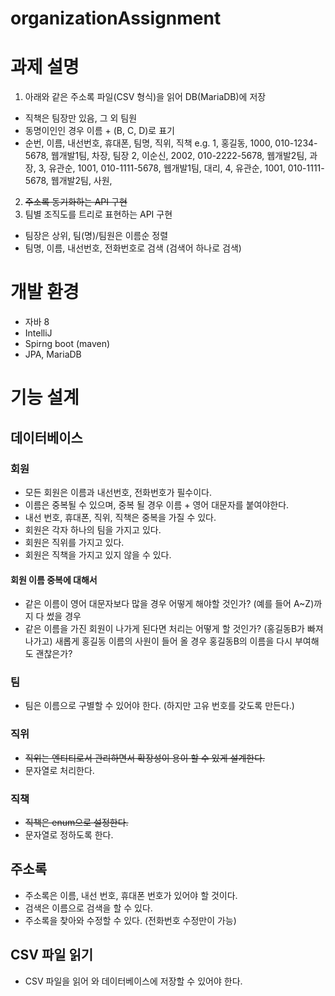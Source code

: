 # organizationAssignment

# 과제 설명
1. 아래와 같은 주소록 파일(CSV 형식)을 읽어 DB(MariaDB)에 저장
  - 직책은 팀장만 있음, 그 외 팀원
  - 동명이인인 경우 이름 + (B, C, D)로 표기
  - 순번, 이름, 내선번호, 휴대폰, 팀명, 직위, 직책
    e.g.
    1, 홍길동, 1000, 010-1234-5678, 웹개발1팀, 차장, 팀장
    2, 이순신, 2002, 010-2222-5678, 웹개발2팀, 과장,
    3, 유관순, 1001, 010-1111-5678, 웹개발1팀, 대리,
    4, 유관순, 1001, 010-1111-5678, 웹개발2팀, 사원,
2. ~~주소록 동기화하는 API 구현~~
3. 팀별 조직도를 트리로 표현하는 API 구현
  - 팀장은 상위, 팀(명)/팀원은 이름순 정렬
  - 팀명, 이름, 내선번호, 전화번호로 검색 (검색어 하나로 검색)

# 개발 환경
- 자바 8
- IntelliJ
- Spirng boot (maven)
- JPA, MariaDB

# 기능 설계
## 데이터베이스
### 회원
- 모든 회원은 이름과 내선번호, 전화번호가 필수이다.
- 이름은 중복될 수 있으며, 중복 될 경우 이름 + 영어 대문자를 붙여야한다.
- 내선 번호, 휴대폰, 직위, 직책은 중복을 가질 수 있다.
- 회원은 각자 하나의 팀을 가지고 있다.
- 회원은 직위를 가지고 있다.
- 회원은 직책을 가지고 있지 않을 수 있다.
#### 회원 이름 중복에 대해서
- 같은 이름이 영어 대문자보다 많을 경우 어떻게 해야할 것인가? (예를 들어 A~Z)까지
다 썼을 경우
- 같은 이름을 가진 회원이 나가게 된다면 처리는 어떻게 할 것인가?
(홍길동B가 빠져나가고) 새롭게 홍길동 이름의 사원이 들어 올 경우 
  홍길동B의 이름을 다시 부여해도 괜찮은가?

### 팀
- 팀은 이름으로 구별할 수 있어야 한다. (하지만 고유 번호를 갖도록 만든다.)

### 직위
- ~~직위는 엔티티로서 관리하면서 확장성이 용이 할 수 있게 설계한다.~~
- 문자열로 처리한다.

### 직책
- ~~직책은 enum으로 설정한다.~~
- 문자열로 정하도록 한다.

## 주소록
- 주소록은 이름, 내선 번호, 휴대폰 번호가 있어야 할 것이다.
- 검색은 이름으로 검색을 할 수 있다.
- 주소록을 찾아와 수정할 수 있다. (전화번호 수정만이 가능)

## CSV 파일 읽기
- CSV 파일을 읽어 와 데이터베이스에 저장할 수 있어야 한다.
